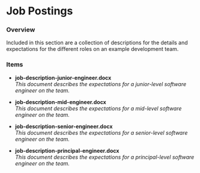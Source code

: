 # Job Postings

### Overview

Included in this section are a collection of descriptions for the details and expectations for the different roles on an example development team.

### Items
  
* **job-description-junior-engineer.docx**
  <br />_This document describes the expectations for a junior-level software engineer on the team._

* **job-description-mid-engineer.docx**
  <br />_This document describes the expectations for a mid-level software engineer on the team._
  
* **job-description-senior-engineer.docx**
  <br />_This document describes the expectations for a senior-level software engineer on the team._
  
* **job-description-principal-engineer.docx**
  <br />_This document describes the expectations for a principal-level software engineer on the team._
